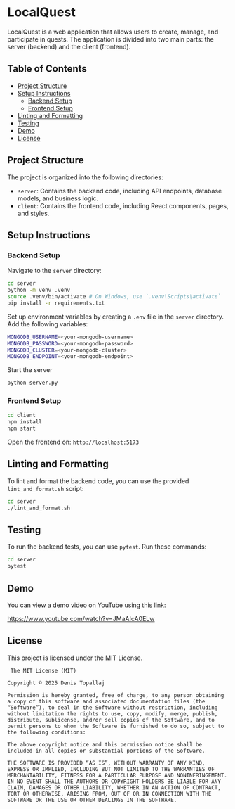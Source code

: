 # LocalQuest

LocalQuest is a web application that allows users to create, manage, and participate in quests. The application is divided into two main parts: the server (backend) and the client (frontend).

## Table of Contents

- [Project Structure](#project-structure)
- [Setup Instructions](#setup-instructions)
  - [Backend Setup](#backend-setup)
  - [Frontend Setup](#frontend-setup)
- [Linting and Formatting](#linting-and-formatting)
- [Testing](#testing)
- [Demo](#demo)
- [License](#license)

## Project Structure

The project is organized into the following directories:

- `server`: Contains the backend code, including API endpoints, database models, and business logic.
- `client`: Contains the frontend code, including React components, pages, and styles.

## Setup Instructions

### Backend Setup

Navigate to the `server` directory:

```bash
cd server
python -m venv .venv
source .venv/bin/activate # On Windows, use `.venv\Scripts\activate`
pip install -r requirements.txt
```

Set up environment variables by creating a `.env` file in the `server` directory. Add the following variables:

```bash
MONGODB_USERNAME=<your-mongodb-username>
MONGODB_PASSWORD=<your-mongodb-password>
MONGODB_CLUSTER=<your-mongodb-cluster>
MONGODB_ENDPOINT=<your-mongodb-endpoint>
```

Start the server

```bash
python server.py
```

### Frontend Setup

```bash
cd client
npm install
npm start
```

Open the frontend on: `http://localhost:5173`

## Linting and Formatting

To lint and format the backend code, you can use the provided `lint_and_format.sh` script:

```bash
cd server
./lint_and_format.sh
```

## Testing

To run the backend tests, you can use `pytest`. Run these commands:

```bash
cd server
pytest
```

## Demo

You can view a demo video on YouTube using this link:

<https://www.youtube.com/watch?v=JMaAIcA0ELw>

## License

This project is licensed under the MIT License.

```plaintext
 The MIT License (MIT)

Copyright © 2025 Denis Topallaj

Permission is hereby granted, free of charge, to any person obtaining a copy of this software and associated documentation files (the “Software”), to deal in the Software without restriction, including without limitation the rights to use, copy, modify, merge, publish, distribute, sublicense, and/or sell copies of the Software, and to permit persons to whom the Software is furnished to do so, subject to the following conditions:

The above copyright notice and this permission notice shall be included in all copies or substantial portions of the Software.

THE SOFTWARE IS PROVIDED “AS IS”, WITHOUT WARRANTY OF ANY KIND, EXPRESS OR IMPLIED, INCLUDING BUT NOT LIMITED TO THE WARRANTIES OF MERCHANTABILITY, FITNESS FOR A PARTICULAR PURPOSE AND NONINFRINGEMENT. IN NO EVENT SHALL THE AUTHORS OR COPYRIGHT HOLDERS BE LIABLE FOR ANY CLAIM, DAMAGES OR OTHER LIABILITY, WHETHER IN AN ACTION OF CONTRACT, TORT OR OTHERWISE, ARISING FROM, OUT OF OR IN CONNECTION WITH THE SOFTWARE OR THE USE OR OTHER DEALINGS IN THE SOFTWARE.
```
